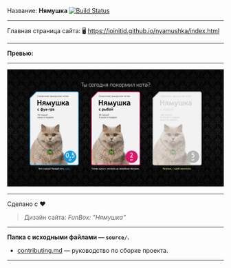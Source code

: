 Название: **Нямушка** [![Build Status](https://travis-ci.com/IOINITID/nyamushka.svg?branch=master)](https://travis-ci.com/IOINITID/nyamushka)

------------

Главная страница сайта: 🖥️ https://ioinitid.github.io/nyamushka/index.html

------------

**Превью:**

------------

![Preview](preview.jpg "Preview")

------------

Сделано с ❤️
> Дизайн сайта: *FunBox: "Нямушка"*

------------

**Папка с исходными файлами — `source/`.**

- [contributing.md](contributing.md) — руководство по сборке проекта.

------------
